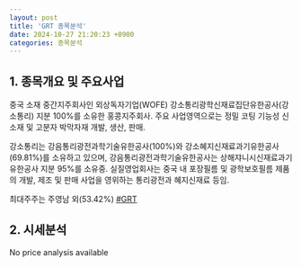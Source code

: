 ```yaml
---
layout: post
title: 'GRT 종목분석'
date: 2024-10-27 21:20:23 +0900
categories: 종목분석
---
```


## 1. 종목개요 및 주요사업

중국 소재 중간지주회사인 외상독자기업(WOFE) 강소통리광학신재료집단유한공사(강소통리) 지분 100%를 소유한 홍콩지주회사. 주요 사업영역으로는 정밀 코팅 기능성 신소재 및 고분자 박막자재 개발, 생산, 판매.

강소통리는 강음통리광전과학기술유한공사(100%)와 강소혜지신재료과기유한공사(69.81%)를 소유하고 있으며, 강음통리광전과학기술유한공사는 상해쟈니시신재료과기유한공사 지분 95%를 소유중. 실질영업회사는 중국 내 포장필름 및 광학보호필름 제품의 개발, 제조 및 판매 사업을 영위하는 통리광전과 혜지신재료 등임.

최대주주는 주영남 외(53.42%)
[#GRT](#)

## 2. 시세분석

No price analysis available
